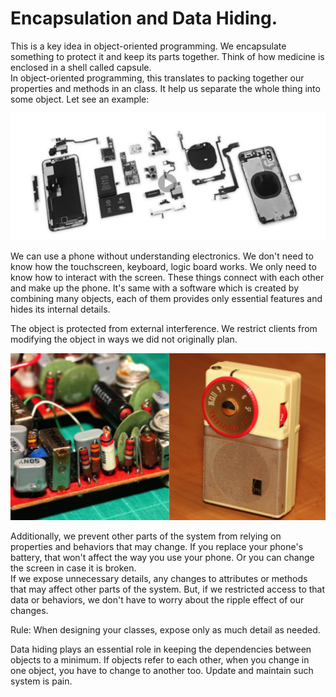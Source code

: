 # Encapsulation and Data Hiding. 
This is a key idea in object-oriented programming. We encapsulate something to protect it and keep its parts together. Think of how medicine is enclosed in a shell called capsule.   
In object-oriented programming, this translates to packing together our properties and methods in an class. It help us separate the whole thing into some object. Let see an example:

![phone](./images/phone.png)

We can use a phone without understanding electronics. We don't need to know how the touchscreen, keyboard, logic board works. We only need to know how to interact with the screen. These things connect with each other and make up the phone. It's same with a software which is created by combining many objects, each of them provides only essential features and hides its internal details. 

The object is protected from external interference. We restrict clients from modifying the object in ways we did not originally plan. 

![protect_object](./images/protect_object.png)

Additionally, we prevent other parts of the system from relying on properties and behaviors that may change. If you replace your phone's battery, that won't affect the way you use your phone. Or you can change the screen in case it is broken.   
If we expose unnecessary details, any changes to attributes or methods that may affect other parts of the system. But, if we restricted access to that data or behaviors, we don't have to worry about the ripple effect of our changes. 

Rule: When designing your classes, expose only as much detail as needed. 

Data hiding plays an essential role in keeping the dependencies between objects to a minimum. If objects refer to each other, when you change in one object, you have to change to another too. Update and maintain such system is pain. 
